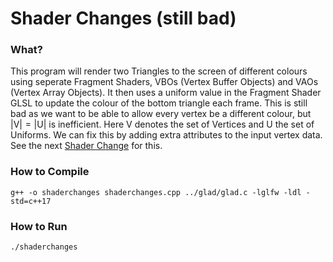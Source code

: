 # Shader Changes (still bad)

### What?
This program will render two Triangles to the screen of different colours using seperate Fragment Shaders, VBOs (Vertex Buffer Objects) and VAOs (Vertex Array Objects). It then uses a uniform value in the Fragment Shader GLSL to update the colour of the bottom triangle each frame. This is still bad as we want to be able to allow every vertex be a different colour, but $\vert\text{V}\vert = \vert\text{U}\vert$ is inefficient. Here $\text{V}$ denotes the set of Vertices and $\text{U}$ the set of Uniforms. We can fix this by adding extra attributes to the input vertex data. See the next [Shader Change](https://github.com/scooobs/CPP/OpenGL/ShaderChangesTwo) for this.
### How to Compile

`g++ -o shaderchanges shaderchanges.cpp ../glad/glad.c -lglfw -ldl -std=c++17`

### How to Run

`./shaderchanges`

